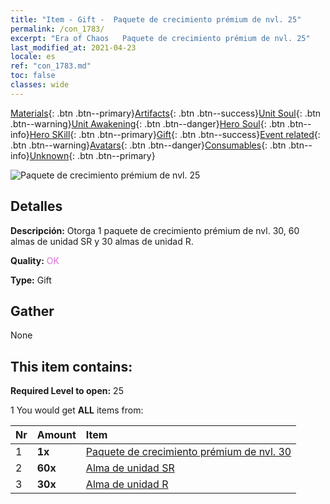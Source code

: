 ```yaml
---
title: "Item - Gift -  Paquete de crecimiento prémium de nvl. 25"
permalink: /con_1783/
excerpt: "Era of Chaos   Paquete de crecimiento prémium de nvl. 25"
last_modified_at: 2021-04-23
locale: es
ref: "con_1783.md"
toc: false
classes: wide
---
```

 [Materials](/ItemsES/){: .btn .btn--primary}[Artifacts](/ItemsES/Artifacts/){: .btn .btn--success}[Unit Soul](/ItemsES/UnitSoul/){: .btn .btn--warning}[Unit Awakening](/ItemsES/UnitAwakening/){: .btn .btn--danger}[Hero Soul](/ItemsES/HeroSoul/){: .btn .btn--info}[Hero SKill](/ItemsES/HeroSkill/){: .btn .btn--primary}[Gift](/ItemsES/Gift/){: .btn .btn--success}[Event related](/ItemsES/Events/){: .btn .btn--warning}[Avatars](/ItemsES/Avatars/){: .btn .btn--danger}[Consumables](/ItemsES/Consumables/){: .btn .btn--info}[Unknown](/ItemsES/Unknown/){: .btn .btn--primary}

 ![ Paquete de crecimiento prémium de nvl. 25](/images/t/i_907221.png)

## Detalles
 **Descripción:** Otorga 1 paquete de crecimiento prémium de nvl. 30, 60 almas de unidad SR y 30 almas de unidad R.

 **Quality:** <span style="color: #DA70D6">OK</span>

 **Type:** Gift

## Gather

  None

## This item contains:

 **Required Level to open:** 25

 1 You would get **ALL** items  from:

  | Nr | Amount |     Item    |
  |:---|:-------|:------------|
  | 1 |  **1x** | [ Paquete de crecimiento prémium de nvl. 30](/ItemsES/con_1784/) |  | 
  | 2 |  **60x** | [Alma de unidad SR](/ItemsES/con_534/) |  | 
  | 3 |  **30x** | [Alma de unidad R](/ItemsES/con_533/) |  | 
